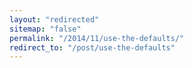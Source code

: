 ```yaml
---
layout: "redirected"
sitemap: "false"
permalink: "/2014/11/use-the-defaults/"
redirect_to: "/post/use-the-defaults"
---
```




